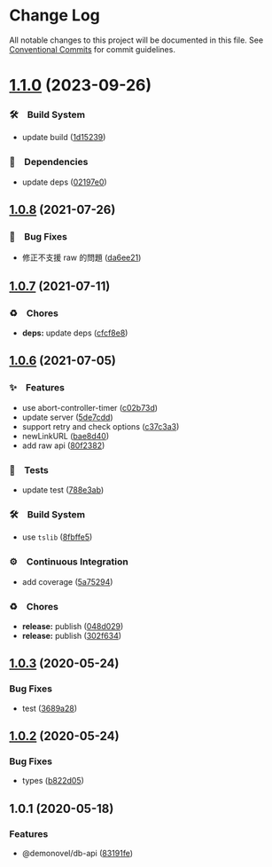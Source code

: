 # Change Log

All notable changes to this project will be documented in this file.
See [Conventional Commits](https://conventionalcommits.org) for commit guidelines.

# [1.1.0](https://github.com/demonovel/db-api/compare/@demonovel/db-api@1.0.8...@demonovel/db-api@1.1.0) (2023-09-26)



### 🛠　Build System

* update build ([1d15239](https://github.com/demonovel/db-api/commit/1d15239fe713638b96dee5b6f2ebc0e7dabe4eff))


### 📌　Dependencies

* update deps ([02197e0](https://github.com/demonovel/db-api/commit/02197e00fe35ede72fe25007f3bb23e1494d6766))



## [1.0.8](https://github.com/demonovel/db-api/compare/@demonovel/db-api@1.0.7...@demonovel/db-api@1.0.8) (2021-07-26)


### 🐛　Bug Fixes

* 修正不支援 raw 的問題 ([da6ee21](https://github.com/demonovel/db-api/commit/da6ee2162a0cb2924f8f0ec8eef2013c1bdbb5de))





## [1.0.7](https://github.com/demonovel/db-api/compare/@demonovel/db-api@1.0.6...@demonovel/db-api@1.0.7) (2021-07-11)


### ♻️　Chores

* **deps:** update deps ([cfcf8e8](https://github.com/demonovel/db-api/commit/cfcf8e8103454c4becf9b7b819e31de06f2a9c67))





## [1.0.6](https://github.com/demonovel/db-api/compare/@demonovel/db-api@1.0.3...@demonovel/db-api@1.0.6) (2021-07-05)


### ✨　Features

* use abort-controller-timer ([c02b73d](https://github.com/demonovel/db-api/commit/c02b73d7a0c6865a0f14f9ae79f9386b571d29fc))
* update server ([5de7cdd](https://github.com/demonovel/db-api/commit/5de7cddf5910d0db1a541b170a6bbd0be407f75f))
* support retry and check options ([c37c3a3](https://github.com/demonovel/db-api/commit/c37c3a36d74117f9adc6fa242afa8aaa26d9cf33))
* newLinkURL ([bae8d40](https://github.com/demonovel/db-api/commit/bae8d402e167af8e700a5b776f089388c00fb7b2))
* add raw api ([80f2382](https://github.com/demonovel/db-api/commit/80f238214bc2c96042724e57f8d5983da1027aef))


### 🚨　Tests

* update test ([788e3ab](https://github.com/demonovel/db-api/commit/788e3aba0b3a62c6fb55dbf834a854e9559c9495))


### 🛠　Build System

* use `tslib` ([8fbffe5](https://github.com/demonovel/db-api/commit/8fbffe501052a80e01be938c9b7beef3a540d43c))


### ⚙️　Continuous Integration

* add coverage ([5a75294](https://github.com/demonovel/db-api/commit/5a75294e64cc87d923c68e0a7cb7e63f48588a9f))


### ♻️　Chores

* **release:** publish ([048d029](https://github.com/demonovel/db-api/commit/048d029a01591b210170305a06e82f71da811452))
* **release:** publish ([302f634](https://github.com/demonovel/db-api/commit/302f63483c0d69bc6589b1ab687d7ecd94dfdde7))





## [1.0.3](https://github.com/demonovel/db-api/compare/@demonovel/db-api@1.0.2...@demonovel/db-api@1.0.3) (2020-05-24)


### Bug Fixes

* test ([3689a28](https://github.com/demonovel/db-api/commit/3689a2860afe0f2f76f7a1945e4cc99bb846f2c8))





## [1.0.2](https://github.com/demonovel/db-api/compare/@demonovel/db-api@1.0.1...@demonovel/db-api@1.0.2) (2020-05-24)


### Bug Fixes

* types ([b822d05](https://github.com/demonovel/db-api/commit/b822d054b56f2f7e9465ccb9e51850c2c8ea7b04))





## 1.0.1 (2020-05-18)


### Features

* @demonovel/db-api ([83191fe](https://github.com/demonovel/db-api/commit/83191fe0dd35a6984677fb8a51e06a1f91f18a70))
